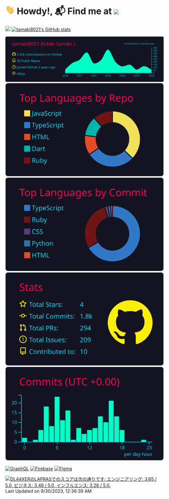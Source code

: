 <h1> 
  <img src="https://raw.githubusercontent.com/ABSphreak/ABSphreak/master/gifs/Hi.gif" width="30px" height="30px">
  Howdy!, 📬 Find me at
  <img src="https://media.giphy.com/media/VgCDAzcKvsR6OM0uWg/giphy.gif" width="50"> 
</h1>
 
<a href="http://www.github.com/tamaki8021"><img src="https://github-readme-streak-stats.herokuapp.com/?user=tamaki8021&stroke=ffffff&background=1c1917&ring=0891b2&fire=0891b2&currStreakNum=ffffff&currStreakLabel=0891b2&sideNums=ffffff&sideLabels=ffffff&dates=ffffff&hide_border=true" /></a>
<a href="http://www.github.com/tamaki8021"><img src="https://github-readme-stats.vercel.app/api?username=tamaki8021&show_icons=true&hide=&count_private=true&title_color=0891b2&text_color=ffffff&icon_color=0891b2&bg_color=1c1917&hide_border=true&show_icons=true" alt="tamaki8021's GitHub stats" /></a>

[![](https://raw.githubusercontent.com/tamaki8021/tamaki8021/main/profile-summary-card-output/2077/0-profile-details.svg)](https://github.com/vn7n24fzkq/github-profile-summary-cards)
[![](https://raw.githubusercontent.com/tamaki8021/tamaki8021/main/profile-summary-card-output/2077/1-repos-per-language.svg)](https://github.com/vn7n24fzkq/github-profile-summary-cards) 
[![](https://raw.githubusercontent.com/tamaki8021/tamaki8021/main/profile-summary-card-output/2077/2-most-commit-language.svg)](https://github.com/vn7n24fzkq/github-profile-summary-cards)
[![](https://raw.githubusercontent.com/tamaki8021/tamaki8021/main/profile-summary-card-output/2077/3-stats.svg)](https://github.com/vn7n24fzkq/github-profile-summary-cards)
[![](https://raw.githubusercontent.com/tamaki8021/tamaki8021/main/profile-summary-card-output/2077/4-productive-time.svg)](https://github.com/vn7n24fzkq/github-profile-summary-cards)

<a href="https://graphql.org/" target="_blank" rel="noreferrer"><img src="https://raw.githubusercontent.com/danielcranney/readme-generator/main/public/icons/skills/graphql-colored.svg" width="48" height="48" alt="GraphQL" /></a>
<a href="https://firebase.google.com/" target="_blank" rel="noreferrer"><img src="https://raw.githubusercontent.com/danielcranney/readme-generator/main/public/icons/skills/firebase-colored.svg" width="48" height="48" alt="Firebase" /></a>
<a href="https://www.figma.com/" target="_blank" rel="noreferrer"><img src="https://raw.githubusercontent.com/danielcranney/readme-generator/main/public/icons/skills/figma-colored.svg" width="48" height="48" alt="Figma" /></a>

<!--
<img src="/github-metrics.svg" alt="Metrics">
-->

<!--START_SECTION:lapras-card-->
<p ><a href="https://lapras.com/public/DL44XER" target="_blank" rel="noopener noreferrer"><img alt="DL44XERのLAPRASでのスコアは次の通りです: エンジニアリング: 3.65 / 5.0, ビジネス: 3.48 / 5.0, インフルエンス: 3.28 / 5.0." src="https://lapras-card-generator.vercel.app/api/svg?e=3.65&b=3.48&i=3.28&b1=%23020E27&b2=%230E5593&i1=%23030E21&i2=%231688BF&l=ja" width="400" ></a>  
Last Updated on 9/30/2023, 12:36:39 AM</p>
<!--END_SECTION:lapras-card-->

<!--
**************************************
### コミットメッセージ
<ul>
   <li> 🎉 <code>:tada:</code> 初めてのコミット（Initial Commit）</li>
   <li> 🔖  <code>:bookmark:</code> バージョンタグ（Version Tag）</li>
   <li> ✨  <code>:sparkles:</code> 新機能（New Feature）</li>
   <li> 🐛  <code>:bug:</code> バグ修正（Bugfix）</li>
   <li> ♻️  <code>:recycle:</code> リファクタリング(Refactoring)</li>
   <li> 📚  <code>:books:</code> ドキュメント（Documentation）</li>
   <li> 🎨  <code>:art:</code> デザインUI/UX(Accessibility)</li>
   <li> 🐎  <code>:horse:</code> パフォーマンス（Performance）</li>
   <li> 🔧  <code>:wrench:</code> ツール（Tooling）</li>
   <li> 🚨  <code>:rotating_light:</code> テスト（Tests）</li>
   <li> 💩  <code>:hankey:</code> 非推奨追加（Deprecation）</li>
   <li> 🗑️  <code>:wastebasket:</code> 削除（Removal）</li>
   <li> 🚧  <code>:construction:</code> WIP(Work In Progress)</li>
</ul>
**************************************
-->
